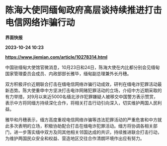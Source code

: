 # 陈海大使同缅甸政府高层谈持续推进打击电信网络诈骗行动
**界面快报**

**2023-10-24 10:23**

**https://www.jiemian.com/article/10278314.html**

中国驻缅甸大使馆官微消息，10月23日和24日，陈海大使在内比都分别会见缅甸国家管理委员会成员、内政部部长雅毕，缅甸副总理兼外长丹穗。

双方积极评价近期联合打击在缅电信网络诈骗行动成效，研判在缅电诈犯罪活动最新态势。陈大使重申中方坚决打击电诈网赌犯罪活动的立场，介绍中方近期采取的有力举措，对9月以来近5000名缅北涉诈犯罪嫌疑人被移交中国警方表示赞赏，表示中方将同缅方持续深化合作，将相关打击行动引向深入，切实维护两国人民利益。

雅毕和丹穗表示，缅方高度重视电信网络诈骗等违法犯罪活动的严重危害和中方就此多次表明的立场，积极协助配合打击在缅电诈犯罪活动。缅方将协调各相关部门，进一步落实缅中双方及同其他相关邻国达成的共识，持续推进联合打击行动，为维护两国民众安全和权益、营造地区交往合作清朗环境作出应有努力。